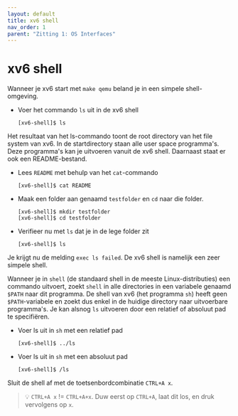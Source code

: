 ```yaml
---
layout: default
title: xv6 shell
nav_order: 1
parent: "Zitting 1: OS Interfaces"
---
```


# xv6 shell

Wanneer je xv6 start met ```make qemu``` beland je in een simpele shell-omgeving.

* Voer het commando ``ls`` uit in de xv6 shell

    ```console
    [xv6-shell]$ ls
    ```

Het resultaat van het ls-commando toont de root directory van het file system van xv6. In de startdirectory staan alle user space programma's. Deze programma's kan je uitvoeren vanuit de xv6 shell.
Daarnaast staat er ook een README-bestand.

* Lees `README` met behulp van het `cat`-commando

    ```console
    [xv6-shell]$ cat README
    ```

* Maak een folder aan genaamd `testfolder` en `cd` naar die folder.
  
  ```console
  [xv6-shell]$ mkdir testfolder
  [xv6-shell]$ cd testfolder
  ```

* Verifieer nu met `ls` dat je in de lege folder zit
  
    ```console
    [xv6-shell]$ ls
    ```

Je krijgt nu de melding `exec ls failed`. De xv6 shell is namelijk een zeer simpele shell.

Wanneer je in `shell` (de standaard shell in de meeste Linux-distributies) een commando uitvoert, zoekt `shell` in alle directories in een variabele genaamd `$PATH` naar dit programma.
De shell van xv6 (het programma `sh`) heeft geen `$PATH`-variabele en zoekt dus enkel in de huidige directory naar uitvoerbare programma's.
Je kan alsnog `ls` uitvoeren door een relatief of absoluut pad te specifiëren.

* Voer ls uit in `sh` met een relatief pad

    ```console
    [xv6-shell]$ ../ls
    ```

* Voer ls uit in `sh` met een absoluut pad

    ```console
    [xv6-shell]$ /ls
    ```

Sluit de shell af met de toetsenbordcombinatie ```CTRL+A x```.

> :bulb: ```CTRL+A x``` != ```CTRL+A+x```. Duw eerst op ```CTRL+A```, laat dit los, en druk vervolgens op ```x```.